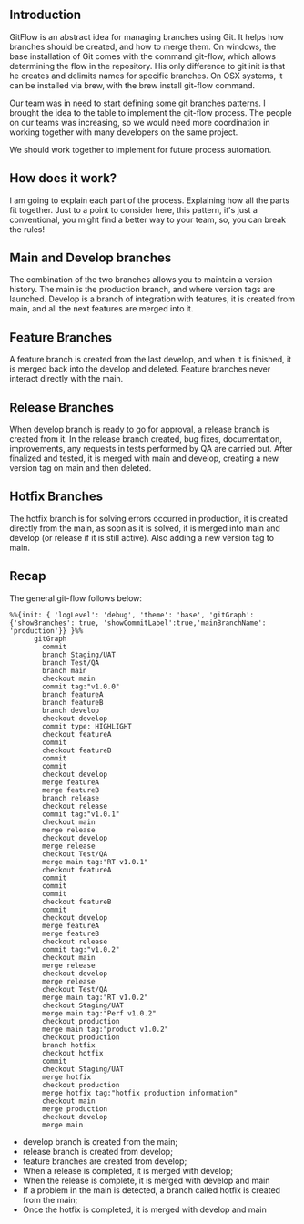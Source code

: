 ## Introduction
GitFlow is an abstract idea for managing branches using Git. It helps how branches should be created, and how to merge them. On windows, the base installation of Git comes with the command git-flow, which allows determining the flow in the repository. His only difference to git init is that he creates and delimits names for specific branches. On OSX systems, it can be installed via brew, with the brew install git-flow command.

Our team was in need to start defining some git branches patterns. I brought the idea to the table to implement the git-flow process. The people on our teams was increasing, so we would need more coordination in working together with many developers on the same project.

We should work together to implement for future process automation.

## How does it work?
I am going to explain each part of the process. Explaining how all the parts fit together. Just to a point to consider here, this pattern, it's just a conventional, you might find a better way to your team, so, you can break the rules!

## Main and Develop branches
The combination of the two branches allows you to maintain a version history. The main is the production branch, and where version tags are launched. Develop is a branch of integration with features, it is created from main, and all the next features are merged into it.

## Feature Branches
A feature branch is created from the last develop, and when it is finished, it is merged back into the develop and deleted. Feature branches never interact directly with the main.

## Release Branches
When develop branch is ready to go for approval, a release branch is created from it. In the release branch created, bug fixes, documentation, improvements, any requests in tests performed by QA are carried out. After finalized and tested, it is merged with main and develop, creating a new version tag on main and then deleted.

## Hotfix Branches
The hotfix branch is for solving errors occurred in production, it is created directly from the main, as soon as it is solved, it is merged into main and develop (or release if it is still active). Also adding a new version tag to main.

## Recap
The general git-flow follows below:

```mermaid
%%{init: { 'logLevel': 'debug', 'theme': 'base', 'gitGraph': {'showBranches': true, 'showCommitLabel':true,'mainBranchName': 'production'}} }%%
      gitGraph
        commit
        branch Staging/UAT
        branch Test/QA
        branch main
        checkout main
        commit tag:"v1.0.0"
        branch featureA
        branch featureB
        branch develop
        checkout develop
        commit type: HIGHLIGHT
        checkout featureA
        commit
        checkout featureB
        commit
        commit
        checkout develop
        merge featureA
        merge featureB
        branch release
        checkout release
        commit tag:"v1.0.1"
        checkout main
        merge release
        checkout develop
        merge release
        checkout Test/QA
        merge main tag:"RT v1.0.1"
        checkout featureA
        commit
        commit
        commit
        checkout featureB
        commit
        checkout develop
        merge featureA
        merge featureB
        checkout release
        commit tag:"v1.0.2"
        checkout main
        merge release
        checkout develop
        merge release
        checkout Test/QA
        merge main tag:"RT v1.0.2"
        checkout Staging/UAT
        merge main tag:"Perf v1.0.2"
        checkout production
        merge main tag:"product v1.0.2"
        checkout production
        branch hotfix
        checkout hotfix
        commit
        checkout Staging/UAT
        merge hotfix
        checkout production
        merge hotfix tag:"hotfix production information"
        checkout main
        merge production
        checkout develop
        merge main
```

* develop branch is created from the main;
* release branch is created from develop;
* feature branches are created from develop;
* When a release is completed, it is merged with develop;
* When the release is complete, it is merged with develop and main
* If a problem in the main is detected, a branch called hotfix is created from the main;
* Once the hotfix is completed, it is merged with develop and main